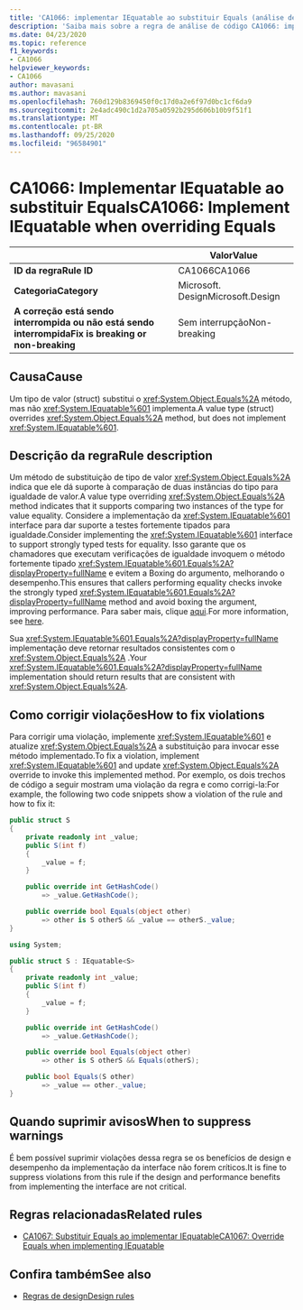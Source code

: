 ```yaml
---
title: 'CA1066: implementar IEquatable ao substituir Equals (análise de código)'
description: 'Saiba mais sobre a regra de análise de código CA1066: implemente IEquatable ao substituir Equals'
ms.date: 04/23/2020
ms.topic: reference
f1_keywords:
- CA1066
helpviewer_keywords:
- CA1066
author: mavasani
ms.author: mavasani
ms.openlocfilehash: 760d129b8369450f0c17d0a2e6f97d0bc1cf6da9
ms.sourcegitcommit: 2e4adc490c1d2a705a0592b295d606b10b9f51f1
ms.translationtype: MT
ms.contentlocale: pt-BR
ms.lasthandoff: 09/25/2020
ms.locfileid: "96584901"
---
```

# <a name="ca1066-implement-iequatable-when-overriding-equals"></a><span data-ttu-id="58277-103">CA1066: Implementar IEquatable ao substituir Equals</span><span class="sxs-lookup"><span data-stu-id="58277-103">CA1066: Implement IEquatable when overriding Equals</span></span>

| | <span data-ttu-id="58277-104">Valor</span><span class="sxs-lookup"><span data-stu-id="58277-104">Value</span></span> |
|-|-|
| <span data-ttu-id="58277-105">**ID da regra**</span><span class="sxs-lookup"><span data-stu-id="58277-105">**Rule ID**</span></span> |<span data-ttu-id="58277-106">CA1066</span><span class="sxs-lookup"><span data-stu-id="58277-106">CA1066</span></span>|
| <span data-ttu-id="58277-107">**Categoria**</span><span class="sxs-lookup"><span data-stu-id="58277-107">**Category**</span></span> |<span data-ttu-id="58277-108">Microsoft. Design</span><span class="sxs-lookup"><span data-stu-id="58277-108">Microsoft.Design</span></span>|
| <span data-ttu-id="58277-109">**A correção está sendo interrompida ou não está sendo interrompida**</span><span class="sxs-lookup"><span data-stu-id="58277-109">**Fix is breaking or non-breaking**</span></span> |<span data-ttu-id="58277-110">Sem interrupção</span><span class="sxs-lookup"><span data-stu-id="58277-110">Non-breaking</span></span>|

## <a name="cause"></a><span data-ttu-id="58277-111">Causa</span><span class="sxs-lookup"><span data-stu-id="58277-111">Cause</span></span>

<span data-ttu-id="58277-112">Um tipo de valor (struct) substitui o <xref:System.Object.Equals%2A> método, mas não <xref:System.IEquatable%601> implementa.</span><span class="sxs-lookup"><span data-stu-id="58277-112">A value type (struct) overrides <xref:System.Object.Equals%2A> method, but does not implement <xref:System.IEquatable%601>.</span></span>

## <a name="rule-description"></a><span data-ttu-id="58277-113">Descrição da regra</span><span class="sxs-lookup"><span data-stu-id="58277-113">Rule description</span></span>

<span data-ttu-id="58277-114">Um método de substituição de tipo de valor <xref:System.Object.Equals%2A> indica que ele dá suporte à comparação de duas instâncias do tipo para igualdade de valor.</span><span class="sxs-lookup"><span data-stu-id="58277-114">A value type overriding <xref:System.Object.Equals%2A> method indicates that it supports comparing two instances of the type for value equality.</span></span> <span data-ttu-id="58277-115">Considere a implementação da <xref:System.IEquatable%601> interface para dar suporte a testes fortemente tipados para igualdade.</span><span class="sxs-lookup"><span data-stu-id="58277-115">Consider implementing the <xref:System.IEquatable%601> interface to support strongly typed tests for equality.</span></span> <span data-ttu-id="58277-116">Isso garante que os chamadores que executam verificações de igualdade invoquem o método fortemente tipado <xref:System.IEquatable%601.Equals%2A?displayProperty=fullName> e evitem a Boxing do argumento, melhorando o desempenho.</span><span class="sxs-lookup"><span data-stu-id="58277-116">This ensures that callers performing equality checks invoke the strongly typed <xref:System.IEquatable%601.Equals%2A?displayProperty=fullName> method and avoid boxing the argument, improving performance.</span></span> <span data-ttu-id="58277-117">Para saber mais, clique [aqui](/dotnet/api/system.iequatable-1#notes-to-implementers).</span><span class="sxs-lookup"><span data-stu-id="58277-117">For more information, see [here](/dotnet/api/system.iequatable-1#notes-to-implementers).</span></span>

<span data-ttu-id="58277-118">Sua <xref:System.IEquatable%601.Equals%2A?displayProperty=fullName> implementação deve retornar resultados consistentes com o <xref:System.Object.Equals%2A> .</span><span class="sxs-lookup"><span data-stu-id="58277-118">Your <xref:System.IEquatable%601.Equals%2A?displayProperty=fullName> implementation should return results that are consistent with <xref:System.Object.Equals%2A>.</span></span>

## <a name="how-to-fix-violations"></a><span data-ttu-id="58277-119">Como corrigir violações</span><span class="sxs-lookup"><span data-stu-id="58277-119">How to fix violations</span></span>

<span data-ttu-id="58277-120">Para corrigir uma violação, implemente <xref:System.IEquatable%601> e atualize <xref:System.Object.Equals%2A> a substituição para invocar esse método implementado.</span><span class="sxs-lookup"><span data-stu-id="58277-120">To fix a violation, implement <xref:System.IEquatable%601> and update <xref:System.Object.Equals%2A> override to invoke this implemented method.</span></span> <span data-ttu-id="58277-121">Por exemplo, os dois trechos de código a seguir mostram uma violação da regra e como corrigi-la:</span><span class="sxs-lookup"><span data-stu-id="58277-121">For example, the following two code snippets show a violation of the rule and how to fix it:</span></span>

```csharp
public struct S
{
    private readonly int _value;
    public S(int f)
    {
        _value = f;
    }

    public override int GetHashCode()
        => _value.GetHashCode();

    public override bool Equals(object other)
        => other is S otherS && _value == otherS._value;
}
```

```csharp
using System;

public struct S : IEquatable<S>
{
    private readonly int _value;
    public S(int f)
    {
        _value = f;
    }

    public override int GetHashCode()
        => _value.GetHashCode();

    public override bool Equals(object other)
        => other is S otherS && Equals(otherS);

    public bool Equals(S other)
        => _value == other._value;
}
```

## <a name="when-to-suppress-warnings"></a><span data-ttu-id="58277-122">Quando suprimir avisos</span><span class="sxs-lookup"><span data-stu-id="58277-122">When to suppress warnings</span></span>

<span data-ttu-id="58277-123">É bem possível suprimir violações dessa regra se os benefícios de design e desempenho da implementação da interface não forem críticos.</span><span class="sxs-lookup"><span data-stu-id="58277-123">It is fine to suppress violations from this rule if the design and performance benefits from implementing the interface are not critical.</span></span>

## <a name="related-rules"></a><span data-ttu-id="58277-124">Regras relacionadas</span><span class="sxs-lookup"><span data-stu-id="58277-124">Related rules</span></span>

- [<span data-ttu-id="58277-125">CA1067: Substituir Equals ao implementar IEquatable</span><span class="sxs-lookup"><span data-stu-id="58277-125">CA1067: Override Equals when implementing IEquatable</span></span>](ca1067.md)

## <a name="see-also"></a><span data-ttu-id="58277-126">Confira também</span><span class="sxs-lookup"><span data-stu-id="58277-126">See also</span></span>

- [<span data-ttu-id="58277-127">Regras de design</span><span class="sxs-lookup"><span data-stu-id="58277-127">Design rules</span></span>](design-warnings.md)
